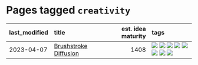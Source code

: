 # Pages tagged `creativity`

|last_modified|title|est. idea maturity|tags
|:---|:---|---:|:---|
|2023-04-07|[Brushstroke Diffusion](../brushstroke-diffusion.md)|1408|[![](https://img.shields.io/badge/tag-artisticstyletransfer-d7de4b)](../tags/artisticstyletransfer.md) [![](https://img.shields.io/badge/tag-creativity-e54ba1)](../tags/creativity.md) [![](https://img.shields.io/badge/tag-deepgenerativemodeling-426a5f)](../tags/deepgenerativemodeling.md) [![](https://img.shields.io/badge/tag-experimental-e839f4)](../tags/experimental.md) [![](https://img.shields.io/badge/tag-image_processing-e3b2c7)](../tags/image_processing.md) [![](https://img.shields.io/badge/tag-modeltraining-dafbc7)](../tags/modeltraining.md) [![](https://img.shields.io/badge/tag-painting-7064e0)](../tags/painting.md) [![](https://img.shields.io/badge/tag-wip-abf295)](../tags/wip.md)|